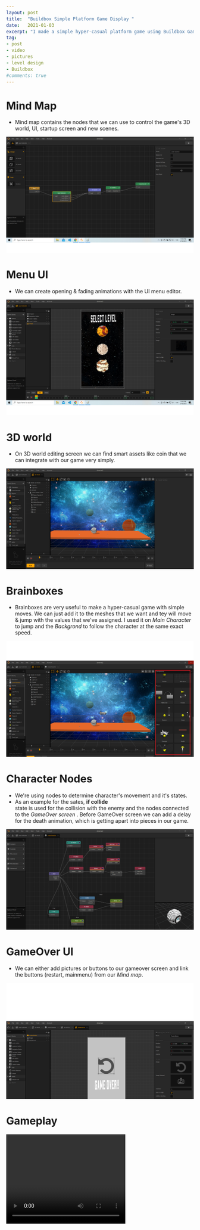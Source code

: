 ```yaml
---
layout: post
title:  "Buildbox Simple Platform Game Display "
date:   2021-01-03
excerpt: "I made a simple hyper-casual platform game using Buildbox GameMaker engine"
tag:
- post
- video
- pictures
- level design
- Buildbox
#comments: true
---
```


# Mind Map

* Mind map contains the nodes <!-- blueprints  --> that we can use to control the game's 3D world, UI, startup screen and new scenes.

<img src="\assets\img\BuildboxPost\mindmap.png"/>

# Menu UI

* We can create opening & fading animations with the UI menu editor. 

<img src="\assets\img\BuildboxPost\levelselection.png"/>

# 3D world 

* On 3D world editing screen we can find smart assets like coin that we can integrate with our game very simply.

<img src="\assets\img\BuildboxPost\gameedit.png"/>

# Brainboxes 

* Brainboxes are very useful to make a hyper-casual game with simple moves. We can just add it to the meshes that we want and tey will move & jump with the values that we've assigned. I used it on <I> Main Character </I> to jump and the <I> Backgrond </I> to follow the character at the same exact speed. 

<img src="\assets\img\BuildboxPost\brainbox.png"/>

# Character Nodes

* We're using nodes to determine character's movement and it's states.
* As an example for the sates, <b>if collide</b><br/> state is used for the collision with the enemy and the nodes connected to the <I> GameOver screen </I>. Before GameOver screen we can add a delay for the death animation, which is getting apart into pieces in our game. 

<img src="\assets\img\BuildboxPost\maincharacternodes.png"/>

# GameOver UI

* We can either add pictures or buttons to our gameover screen and link the buttons (restart, mainmenu) from our <I> Mind map</I>.

<img src="\assets\img\BuildboxPost\gameOverscreen.png"/>

# Gameplay

<video width="320" height="240" controls>
  <source src="\assets\img\BuildboxPost\video.mp4" type="video/mp4">
  <source src="\assets\img\BuildboxPost\video.ogg" type="video/ogg">
</video
